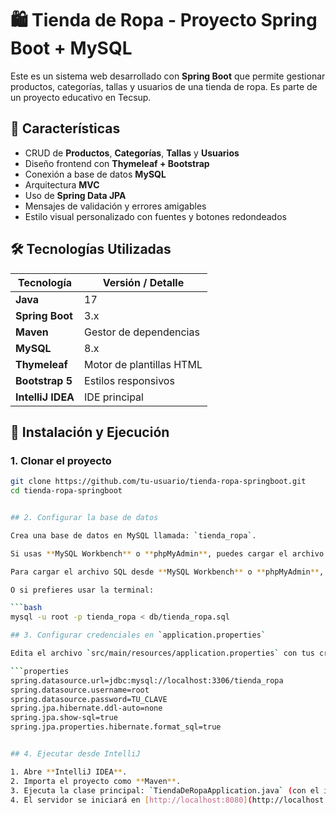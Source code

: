 # 🛍️ Tienda de Ropa - Proyecto Spring Boot + MySQL

Este es un sistema web desarrollado con **Spring Boot** que permite gestionar productos, categorías, tallas y usuarios de una tienda de ropa. Es parte de un proyecto educativo en Tecsup.

## 📌 Características

- CRUD de **Productos**, **Categorías**, **Tallas** y **Usuarios**
- Diseño frontend con **Thymeleaf + Bootstrap**
- Conexión a base de datos **MySQL**
- Arquitectura **MVC**
- Uso de **Spring Data JPA**
- Mensajes de validación y errores amigables
- Estilo visual personalizado con fuentes y botones redondeados

## 🛠️ Tecnologías Utilizadas

| Tecnología       | Versión / Detalle  |
|------------------|--------------------|
| **Java**         | 17                 |
| **Spring Boot**  | 3.x                |
| **Maven**        | Gestor de dependencias |
| **MySQL**        | 8.x                |
| **Thymeleaf**    | Motor de plantillas HTML |
| **Bootstrap 5**  | Estilos responsivos |
| **IntelliJ IDEA**| IDE principal      |

## 🚀 Instalación y Ejecución

### 1. Clonar el proyecto

```bash
git clone https://github.com/tu-usuario/tienda-ropa-springboot.git
cd tienda-ropa-springboot


## 2. Configurar la base de datos

Crea una base de datos en MySQL llamada: `tienda_ropa`.

Si usas **MySQL Workbench** o **phpMyAdmin**, puedes cargar el archivo `db/tienda_ropa.sql`.

Para cargar el archivo SQL desde **MySQL Workbench** o **phpMyAdmin**, solo importa el archivo `db/tienda_ropa.sql` y se crearán las tablas y los datos iniciales.

O si prefieres usar la terminal:

```bash
mysql -u root -p tienda_ropa < db/tienda_ropa.sql

## 3. Configurar credenciales en `application.properties`

Edita el archivo `src/main/resources/application.properties` con tus credenciales de la base de datos MySQL:

```properties
spring.datasource.url=jdbc:mysql://localhost:3306/tienda_ropa
spring.datasource.username=root
spring.datasource.password=TU_CLAVE
spring.jpa.hibernate.ddl-auto=none
spring.jpa.show-sql=true
spring.jpa.properties.hibernate.format_sql=true


## 4. Ejecutar desde IntelliJ

1. Abre **IntelliJ IDEA**.
2. Importa el proyecto como **Maven**.
3. Ejecuta la clase principal: `TiendaDeRopaApplication.java` (con el icono de play verde en la parte superior de la ventana de IntelliJ).
4. El servidor se iniciará en [http://localhost:8080](http://localhost:8080).
